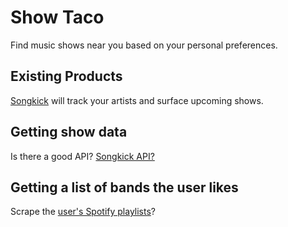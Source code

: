 # Show Taco

Find music shows near you based on your personal preferences.

## Existing Products

[Songkick](https://www.songkick.com/) will track your artists and surface upcoming shows.

## Getting show data

Is there a good API? [Songkick API?](http://www.songkick.com/developer)

## Getting a list of bands the user likes

Scrape the [user's Spotify playlists](https://developer.spotify.com/web-api/get-playlist/)?
